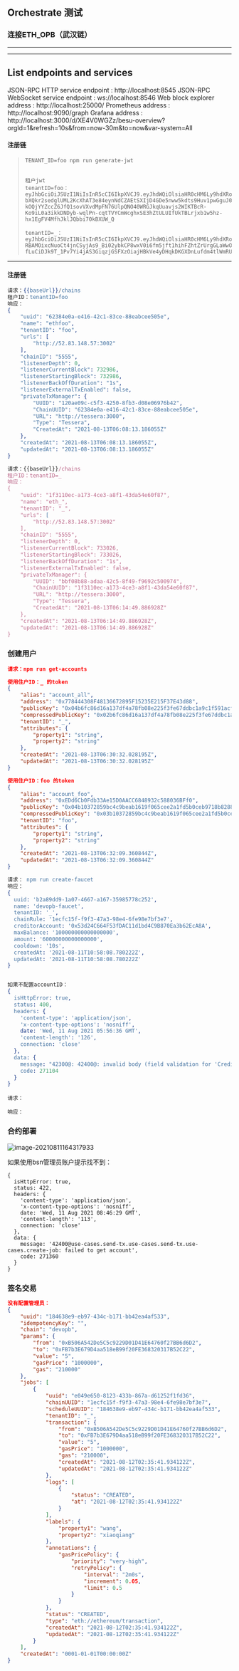 



##  Orchestrate  测试



### 连接ETH_OPB（武汉链）

*************************************


----------------------------------
List endpoints and services
----------------------------------
JSON-RPC HTTP service endpoint                 : http://localhost:8545
JSON-RPC WebSocket service endpoint            : ws://localhost:8546
Web block explorer address                     : http://localhost:25000/
Prometheus address                             : http://localhost:9090/graph
Grafana address                                : http://localhost:3000/d/XE4V0WGZz/besu-overview?orgId=1&refresh=10s&from=now-30m&to=now&var-system=All



#### 注册链

> ```apl
> TENANT_ID=foo npm run generate-jwt
> 
> 
> 租户jwt 
> tenantID=foo：
> eyJhbGciOiJSUzI1NiIsInR5cCI6IkpXVCJ9.eyJhdWQiOlsiaHR0cHM6Ly9hdXRoMC5jb20vYXBpL3YyLyJdLCJleHAiOjE2Mjg5MTkxMzEsImlhdCI6MTYyODgzMjczMSwiaXNzIjoiT3JjaGVzdHJhdGUiLCJqdGkiOiIyYjE3ZDQ2ZS05NDBmLTQ5M2QtOTdlNC0zY2I1ZTk2OGRkMDYiLCJuYmYiOjE2Mjg4MzI3MzEsIm9yY2hlc3RyYXRlLmluZm8iOnsidGVuYW50X2lkIjoiZm9vIn0sInNjcCI6WyJyZWFkOnVzZXJzIiwidXBkYXRlOnVzZXJzIiwiY3JlYXRlOnVzZXJzIl0sInN1YiI6ImUyZS10ZXN0In0.Jc_KPamspmfrS8NstI6IzljJY_GXHIt0d3D9KYdEOoYdK2M_V99oSol22f4iep0h6Wsd7KaBKLCMXdba00CqjL-bXQkr2sedglUML2KcXhAT3e84eynNdCZAEtSXIjD4GDe5nww5kdts9Huv1pwGguJ0pgjwtcKisA1epGP86nRaykSspEoKLSJ2DweCNHdg_6-kOQjYYZccZ6JfQ1sovVXvdMpFN76UlpQNO40WRGJkqUuavjs2WIKTBcR-Ko9iL0a3ikkDNDyb-wqlPn-cqtTVYCmWcghxSE3hZtULUIfUkTBLrjxb1w5hz-hx1EgFV4MfhJklJQbbi70kBXUW_Q
> 
> tenantID=_：
> eyJhbGciOiJSUzI1NiIsInR5cCI6IkpXVCJ9.eyJhdWQiOlsiaHR0cHM6Ly9hdXRoMC5jb20vYXBpL3YyLyJdLCJleHAiOjE2Mjg5MTk3NTcsImlhdCI6MTYyODgzMzM1NywiaXNzIjoiT3JjaGVzdHJhdGUiLCJqdGkiOiIwMGU4ZTVlNS0yNWJiLTQ1MzUtOGNiMS1jMTI5ZjkzZTZiYTIiLCJuYmYiOjE2Mjg4MzMzNTcsIm9yY2hlc3RyYXRlLmluZm8iOnsidGVuYW50X2lkIjoiXyJ9LCJzY3AiOlsicmVhZDp1c2VycyIsInVwZGF0ZTp1c2VycyIsImNyZWF0ZTp1c2VycyJdLCJzdWIiOiJlMmUtdGVzdCJ9.J1ziOPfrNY32Akpg-RBAMOixcNuoCt4jnCSyjAs9_Bi02ybkCP8wxV0i6fm5jft1hihFZhtZrUrgGLaWwObZxq_ijsLmbN3PhijVjzfgLRax_gRj8oYtv7Mg3ORfWhusBJXEaFBBKpaOQD4e7MAQRnFXMlGddzR50uR5666aDX8wG2jRwyEsks_unzLDt5l7XRube00joUgbGbxHghwvBiNcMmF-fLuCiDJk9T_1Pv7Yi4jAS3GiqzjGSFXzOiajHBkVe4yDHqkDKGXDnLufdm4tlWmRU5i3ozhUcGDoE4cke_hgyI_lUfCaeub46hXb8bAwqhEawGnMA0MFYQghSQ
> ```



------



#### 注册链

```erlang
请求：{{baseUrl}}/chains
租户ID：tenantID=foo
响应：
{
    "uuid": "62384e0a-e416-42c1-83ce-88eabcee505e",
    "name": "ethfoo",
    "tenantID": "foo",
    "urls": [
        "http://52.83.148.57:3002"
    ],
    "chainID": "5555",
    "listenerDepth": 0,
    "listenerCurrentBlock": 732986,
    "listenerStartingBlock": 732986,
    "listenerBackOffDuration": "1s",
    "listenerExternalTxEnabled": false,
    "privateTxManager": {
        "UUID": "120ae09c-c5f3-4250-8fb3-d08e06976b42",
        "ChainUUID": "62384e0a-e416-42c1-83ce-88eabcee505e",
        "URL": "http://tessera:3000",
        "Type": "Tessera",
        "CreatedAt": "2021-08-13T06:08:13.186055Z"
    },
    "createdAt": "2021-08-13T06:08:13.186055Z",
    "updatedAt": "2021-08-13T06:08:13.186055Z"
}


```

```js
请求：{{baseUrl}}/chains
租户ID：tenantID=_
响应：
{
    "uuid": "1f3110ec-a173-4ce3-a8f1-43da54e60f87",
    "name": "eth_",
    "tenantID": "_",
    "urls": [
        "http://52.83.148.57:3002"
    ],
    "chainID": "5555",
    "listenerDepth": 0,
    "listenerCurrentBlock": 733026,
    "listenerStartingBlock": 733026,
    "listenerBackOffDuration": "1s",
    "listenerExternalTxEnabled": false,
    "privateTxManager": {
        "UUID": "bbf08b88-adaa-42c5-8f49-f9692c500974",
        "ChainUUID": "1f3110ec-a173-4ce3-a8f1-43da54e60f87",
        "URL": "http://tessera:3000",
        "Type": "Tessera",
        "CreatedAt": "2021-08-13T06:14:49.886928Z"
    },
    "createdAt": "2021-08-13T06:14:49.886928Z",
    "updatedAt": "2021-08-13T06:14:49.886928Z"
}

```





### 创建用户

```json
请求：npm run get-accounts

使用住户ID：_ 的token
{
    "alias": "account_all",
    "address": "0x778444308F48136672895F15235E215F37E43d88",
    "publicKey": "0x04b6fc86d16a137df4a78fb08e225f3fe67ddbc1a9c1f591acf659a51cd2a23a5ccfd5424f622dd759fee8e1440afdb1783c434fb465da3f3b459cbafb441d9a1e",
    "compressedPublicKey": "0x02b6fc86d16a137df4a78fb08e225f3fe67ddbc1a9c1f591acf659a51cd2a23a5c",
    "tenantID": "_",
    "attributes": {
        "property1": "string",
        "property2": "string"
    },
    "createdAt": "2021-08-13T06:30:32.028195Z",
    "updatedAt": "2021-08-13T06:30:32.028195Z"
}

使用住户ID：foo 的token
{
    "alias": "account_foo",
    "address": "0xEDd6Cb0Fdb33Ae15D0AACC6848932c588036BFf0",
    "publicKey": "0x04b10372859bc4c9beab1619f065cee2a1fd5b0ceb9718b8288b5b1fca25057a2b2f1f6295031012b2ec8d9399c395e264e54d55d63478a618aeaff04645c0a02d",
    "compressedPublicKey": "0x03b10372859bc4c9beab1619f065cee2a1fd5b0ceb9718b8288b5b1fca25057a2b",
    "tenantID": "foo",
    "attributes": {
        "property1": "string",
        "property2": "string"
    },
    "createdAt": "2021-08-13T06:32:09.360844Z",
    "updatedAt": "2021-08-13T06:32:09.360844Z"
}
```









```erlang
请求： npm run create-faucet
响应：
{
  uuid: 'b2a89dd9-1a07-4667-a167-35985778c252',
  name: 'devopb-faucet',
  tenantID: '_',
  chainRule: '1ecfc15f-f9f3-47a3-98e4-6fe98e7bf3e7',
  creditorAccount: '0x53d24C664F53fDAC11d1bd4C9B870Ea3b62EcA8A',
  maxBalance: '100000000000000000',
  amount: '60000000000000000',
  cooldown: '10s',
  createdAt: '2021-08-11T10:58:08.780222Z',
  updatedAt: '2021-08-11T10:58:08.780222Z'
}


如果不配置accountID：
{
  isHttpError: true,
  status: 400,
  headers: {
    'content-type': 'application/json',
    'x-content-type-options': 'nosniff',
    date: 'Wed, 11 Aug 2021 05:56:36 GMT',
    'content-length': '126',
    connection: 'close'
  },
  data: {
    message: "42300@: 42400@: invalid body (field validation for 'CreditorAccount' failed on the 'eth_addr' tag)",
    code: 271104
  }
}

```



```
请求：

响应：

```

### 合约部署

![image-20210811164317933](C:\Users\DELL\AppData\Roaming\Typora\typora-user-images\image-20210811164317933.png)

如果使用bsn管理员账户提示找不到：

```
{
  isHttpError: true,
  status: 422,
  headers: {
    'content-type': 'application/json',
    'x-content-type-options': 'nosniff',
    date: 'Wed, 11 Aug 2021 08:46:29 GMT',
    'content-length': '113',
    connection: 'close'
  },
  data: {
    message: '42400@use-cases.send-tx.use-cases.send-tx.use-cases.create-job: failed to get account',
    code: 271360
  }
}

```





### 签名交易

```json
没有配置管理员：
{
    "uuid": "184638e9-eb97-434c-b171-bb42ea4af533",
    "idempotencyKey": "",
    "chain": "devopb",
    "params": {
        "from": "0xB506A542De5C5c9229D01D41E64760f27BB6d6D2",
        "to": "0xFB7b3E679D4aa518eB99f20FE368320317B52C22",
        "value": "5",
        "gasPrice": "1000000",
        "gas": "210000"
    },
    "jobs": [
        {
            "uuid": "e049e650-8123-433b-867a-d61252f1fd36",
            "chainUUID": "1ecfc15f-f9f3-47a3-98e4-6fe98e7bf3e7",
            "scheduleUUID": "184638e9-eb97-434c-b171-bb42ea4af533",
            "tenantID": "_",
            "transaction": {
                "from": "0xB506A542De5C5c9229D01D41E64760f27BB6d6D2",
                "to": "0xFB7b3E679D4aa518eB99f20FE368320317B52C22",
                "value": "5",
                "gasPrice": "1000000",
                "gas": "210000",
                "createdAt": "2021-08-12T02:35:41.934122Z",
                "updatedAt": "2021-08-12T02:35:41.934122Z"
            },
            "logs": [
                {
                    "status": "CREATED",
                    "at": "2021-08-12T02:35:41.934122Z"
                }
            ],
            "labels": {
                "property1": "wang",
                "property2": "xiaoqiang"
            },
            "annotations": {
                "gasPricePolicy": {
                    "priority": "very-high",
                    "retryPolicy": {
                        "interval": "2m0s",
                        "increment": 0.05,
                        "limit": 0.5
                    }
                }
            },
            "status": "CREATED",
            "type": "eth://ethereum/transaction",
            "createdAt": "2021-08-12T02:35:41.934122Z",
            "updatedAt": "2021-08-12T02:35:41.934122Z"
        }
    ],
    "createdAt": "0001-01-01T00:00:00Z"
}
```

